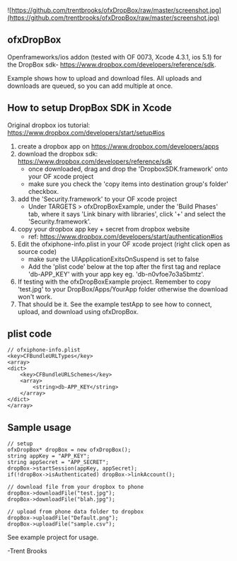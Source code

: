 ![https://github.com/trentbrooks/ofxDropBox/raw/master/screenshot.jpg](https://github.com/trentbrooks/ofxDropBox/raw/master/screenshot.jpg)
## ofxDropBox ##
Openframeworks/ios addon (tested with OF 0073, Xcode 4.3.1, ios 5.1) for the DropBox sdk- https://www.dropbox.com/developers/reference/sdk.

Example shows how to upload and download files. All uploads and downloads are queued, so you can add multiple at once. 

## How to setup DropBox SDK in Xcode ##
Original dropbox ios tutorial: https://www.dropbox.com/developers/start/setup#ios

1. create a dropbox app on https://www.dropbox.com/developers/apps
2. download the dropbox sdk: https://www.dropbox.com/developers/reference/sdk
    - once downloaded, drag and drop the 'DropboxSDK.framework' onto your OF xcode project
    - make sure you check the 'copy items into destination group's folder' checkbox.
3. add the 'Security.framework' to your OF xcode project
    - Under TARGETS > ofxDropBoxExample, under the 'Build Phases' tab, where it says 'Link binary with libraries', click '+' and select the 'Security.framework'.
4. copy your dropbox app key + secret from dropbox website
    - ref: https://www.dropbox.com/developers/start/authentication#ios
5. Edit the ofxiphone-info.plist in your OF xcode project (right click open as source code)
    - make sure the UIApplicationExitsOnSuspend is set to false 
    - Add the 'plist code' below at the top after the first <dict> tag and replace 'db-APP_KEY' with your app key eg. 'db-n0vfoe7o3a5bmtz'.
6. If testing with the ofxDropBoxExample project. Remember to copy 'test.jpg' to your DropBox/Apps/YourApp folder otherwise the download won't work.
7. That should be it. See the example testApp to see how to connect, upload, and download using ofxDropBox.

## plist code ##
	// ofxiphone-info.plist
	<key>CFBundleURLTypes</key>
	<array>
	<dict>
		<key>CFBundleURLSchemes</key>
		<array>
			<string>db-APP_KEY</string>
		</array>
	</dict>
	</array>

## Sample usage ##
	// setup
	ofxDropBox* dropBox = new ofxDropBox(); 
	string appKey = "APP_KEY"; 
    string appSecret = "APP_SECRET";
    dropBox->startSession(appKey, appSecret);
    if(!dropBox->isAuthenticated) dropBox->linkAccount();

	// download file from your dropbox to phone
	dropBox->downloadFile("test.jpg"); 
	dropBox->downloadFile("blah.jpg"); 

	// upload from phone data folder to dropbox
	dropBox->uploadFile("Default.png"); 
    dropBox->uploadFile("sample.csv");

See example project for usage.


-Trent Brooks